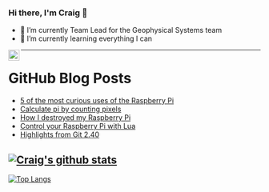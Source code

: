 ### Hi there, I'm Craig 👋

<!--
**CraigTeelFugro/CraigTeelFugro** is a ✨ _special_ ✨ repository because its `README.md` (this file) appears on your GitHub profile.

Here are some ideas to get you started:
-->

- 🔭 I’m currently Team Lead for the Geophysical Systems team
- 🌱 I’m currently learning everything I can

[<img align="left" alt="Craig Teel | LinkedIn" width="22px" src="https://cdn.jsdelivr.net/npm/simple-icons@v3/icons/linkedin.svg" />][linkedin]

---

# GitHub Blog Posts

<!-- BLOG-POST-LIST:START -->
- [5 of the most curious uses of the Raspberry Pi](https://opensource.com/article/23/3/most-curious-uses-raspberry-pi)
- [Calculate pi by counting pixels](https://opensource.com/article/23/3/calculate-pi-counting-pixels)
- [How I destroyed my Raspberry Pi](https://opensource.com/article/23/3/how-i-destroyed-my-raspberry-pi)
- [Control your Raspberry Pi with Lua](https://opensource.com/article/23/3/control-your-raspberry-pi-lua)
- [Highlights from Git 2.40](https://github.blog/2023-03-13-highlights-from-git-2-40/)
<!-- BLOG-POST-LIST:END -->

## [![Craig's github stats](https://github-readme-stats.vercel.app/api?username=craigteelfugro&show_icons=true&theme=radical)](https://github.com/anuraghazra/github-readme-stats)


[linkedin]: https://linkedin.com/in/craig-teel-b8786771
[![Top Langs](https://github-readme-stats.vercel.app/api/top-langs/?username=craigteelfugro&layout=compact)](https://github.com/anuraghazra/github-readme-stats)
